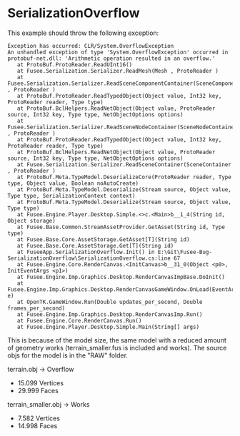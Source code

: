 # SerializationOverflow

This example should throw the following exception:

```
Exception has occurred: CLR/System.OverflowException
An unhandled exception of type 'System.OverflowException' occurred in protobuf-net.dll: 'Arithmetic operation resulted in an overflow.'
   at ProtoBuf.ProtoReader.ReadUInt16()
   at Fusee.Serialization.Serializer.ReadMesh(Mesh , ProtoReader )
   at Fusee.Serialization.Serializer.ReadSceneComponentContainer(SceneComponentContainer , ProtoReader )
   at ProtoBuf.ProtoReader.ReadTypedObject(Object value, Int32 key, ProtoReader reader, Type type)
   at ProtoBuf.BclHelpers.ReadNetObject(Object value, ProtoReader source, Int32 key, Type type, NetObjectOptions options)
   at Fusee.Serialization.Serializer.ReadSceneNodeContainer(SceneNodeContainer , ProtoReader )
   at ProtoBuf.ProtoReader.ReadTypedObject(Object value, Int32 key, ProtoReader reader, Type type)
   at ProtoBuf.BclHelpers.ReadNetObject(Object value, ProtoReader source, Int32 key, Type type, NetObjectOptions options)
   at Fusee.Serialization.Serializer.ReadSceneContainer(SceneContainer , ProtoReader )
   at ProtoBuf.Meta.TypeModel.DeserializeCore(ProtoReader reader, Type type, Object value, Boolean noAutoCreate)
   at ProtoBuf.Meta.TypeModel.Deserialize(Stream source, Object value, Type type, SerializationContext context)
   at ProtoBuf.Meta.TypeModel.Deserialize(Stream source, Object value, Type type)
   at Fusee.Engine.Player.Desktop.Simple.<>c.<Main>b__1_4(String id, Object storage)
   at Fusee.Base.Common.StreamAssetProvider.GetAsset(String id, Type type)
   at Fusee.Base.Core.AssetStorage.GetAsset[T](String id)
   at Fusee.Base.Core.AssetStorage.Get[T](String id)
   at FuseeApp.SerializationOverflow.Init() in E:\Git\Fusee-Bug-SerializationOverflow\SerializationOverflow.cs:line 67
   at Fusee.Engine.Core.RenderCanvas.<InitCanvas>b__31_0(Object <p0>, InitEventArgs <p1>)
   at Fusee.Engine.Imp.Graphics.Desktop.RenderCanvasImpBase.DoInit()
   at Fusee.Engine.Imp.Graphics.Desktop.RenderCanvasGameWindow.OnLoad(EventArgs e)
   at OpenTK.GameWindow.Run(Double updates_per_second, Double frames_per_second)
   at Fusee.Engine.Imp.Graphics.Desktop.RenderCanvasImp.Run()
   at Fusee.Engine.Core.RenderCanvas.Run()
   at Fusee.Engine.Player.Desktop.Simple.Main(String[] args)
```

This is because of the model size, the same model with a reduced amount of geometry works (terrain_smaller.fus is included and works). The source objs for the model is in the "RAW" folder.

terrain.obj -> Overflow
* 15.099 Vertices
* 29.999 Faces

terrain_smaller.obj -> Works
* 7.582 Vertices
* 14.998 Faces
